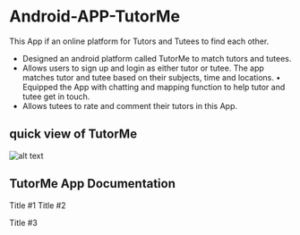 # Android-APP-TutorMe

This App if an online platform for Tutors and Tutees to find each other.

* Designed an android platform called TutorMe to match tutors and tutees.
* Allows users to sign up and login as either tutor or tutee. The app matches tutor and tutee based on their subjects, time and locations. • Equipped the App with chatting and mapping function to help tutor and tutee get in touch.
* Allows tutees to rate and comment their tutors in this App.

## quick view of TutorMe
![alt text](TutorMe.png)


## TutorMe App Documentation
<bookmap>
  <!-- Embed entire PDF file -->
  <chapter href="file.pdf" format="pdf">
    <topicmeta>
      <navtitle>Title #1</navtitle>
    </topicmeta>
  </chapter>

  <!-- Embed second page of PDF file -->
  <chapter href="file.pdf#page=2" format="pdf">
    <topicmeta>
      <navtitle>Title #2</navtitle>
    </topicmeta>
  </chapter>

  <!-- Embed external PDF file -->
  <appendix href="http://www.stat.berkeley.edu/~census/sample.pdf"
            format="pdf"
            scope="external">
    <topicmeta>
      <navtitle>Title #3</navtitle>
    </topicmeta>
  </appendix>
</bookmap>
